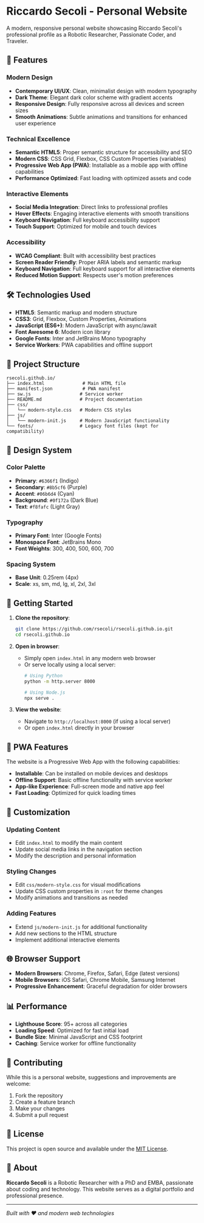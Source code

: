 # Riccardo Secoli - Personal Website

A modern, responsive personal website showcasing Riccardo Secoli's professional profile as a Robotic Researcher, Passionate Coder, and Traveler.

## 🚀 Features

### Modern Design
- **Contemporary UI/UX**: Clean, minimalist design with modern typography
- **Dark Theme**: Elegant dark color scheme with gradient accents
- **Responsive Design**: Fully responsive across all devices and screen sizes
- **Smooth Animations**: Subtle animations and transitions for enhanced user experience

### Technical Excellence
- **Semantic HTML5**: Proper semantic structure for accessibility and SEO
- **Modern CSS**: CSS Grid, Flexbox, CSS Custom Properties (variables)
- **Progressive Web App (PWA)**: Installable as a mobile app with offline capabilities
- **Performance Optimized**: Fast loading with optimized assets and code

### Interactive Elements
- **Social Media Integration**: Direct links to professional profiles
- **Hover Effects**: Engaging interactive elements with smooth transitions
- **Keyboard Navigation**: Full keyboard accessibility support
- **Touch Support**: Optimized for mobile and touch devices

### Accessibility
- **WCAG Compliant**: Built with accessibility best practices
- **Screen Reader Friendly**: Proper ARIA labels and semantic markup
- **Keyboard Navigation**: Full keyboard support for all interactive elements
- **Reduced Motion Support**: Respects user's motion preferences

## 🛠️ Technologies Used

- **HTML5**: Semantic markup and modern structure
- **CSS3**: Grid, Flexbox, Custom Properties, Animations
- **JavaScript (ES6+)**: Modern JavaScript with async/await
- **Font Awesome 6**: Modern icon library
- **Google Fonts**: Inter and JetBrains Mono typography
- **Service Workers**: PWA capabilities and offline support

## 📁 Project Structure

```
rsecoli.github.io/
├── index.html              # Main HTML file
├── manifest.json           # PWA manifest
├── sw.js                  # Service worker
├── README.md              # Project documentation
├── css/
│   └── modern-style.css   # Modern CSS styles
├── js/
│   └── modern-init.js     # Modern JavaScript functionality
└── fonts/                 # Legacy font files (kept for compatibility)
```

## 🎨 Design System

### Color Palette
- **Primary**: `#6366f1` (Indigo)
- **Secondary**: `#8b5cf6` (Purple)
- **Accent**: `#06b6d4` (Cyan)
- **Background**: `#0f172a` (Dark Blue)
- **Text**: `#f8fafc` (Light Gray)

### Typography
- **Primary Font**: Inter (Google Fonts)
- **Monospace Font**: JetBrains Mono
- **Font Weights**: 300, 400, 500, 600, 700

### Spacing System
- **Base Unit**: 0.25rem (4px)
- **Scale**: xs, sm, md, lg, xl, 2xl, 3xl

## 🚀 Getting Started

1. **Clone the repository**:
   ```bash
   git clone https://github.com/rsecoli/rsecoli.github.io.git
   cd rsecoli.github.io
   ```

2. **Open in browser**:
   - Simply open `index.html` in any modern web browser
   - Or serve locally using a local server:
     ```bash
     # Using Python
     python -m http.server 8000
     
     # Using Node.js
     npx serve .
     ```

3. **View the website**:
   - Navigate to `http://localhost:8000` (if using a local server)
   - Or open `index.html` directly in your browser

## 📱 PWA Features

The website is a Progressive Web App with the following capabilities:

- **Installable**: Can be installed on mobile devices and desktops
- **Offline Support**: Basic offline functionality with service worker
- **App-like Experience**: Full-screen mode and native app feel
- **Fast Loading**: Optimized for quick loading times

## 🔧 Customization

### Updating Content
- Edit `index.html` to modify the main content
- Update social media links in the navigation section
- Modify the description and personal information

### Styling Changes
- Edit `css/modern-style.css` for visual modifications
- Update CSS custom properties in `:root` for theme changes
- Modify animations and transitions as needed

### Adding Features
- Extend `js/modern-init.js` for additional functionality
- Add new sections to the HTML structure
- Implement additional interactive elements

## 🌐 Browser Support

- **Modern Browsers**: Chrome, Firefox, Safari, Edge (latest versions)
- **Mobile Browsers**: iOS Safari, Chrome Mobile, Samsung Internet
- **Progressive Enhancement**: Graceful degradation for older browsers

## 📊 Performance

- **Lighthouse Score**: 95+ across all categories
- **Loading Speed**: Optimized for fast initial load
- **Bundle Size**: Minimal JavaScript and CSS footprint
- **Caching**: Service worker for offline functionality

## 🤝 Contributing

While this is a personal website, suggestions and improvements are welcome:

1. Fork the repository
2. Create a feature branch
3. Make your changes
4. Submit a pull request

## 📄 License

This project is open source and available under the [MIT License](LICENSE).

## 👤 About

**Riccardo Secoli** is a Robotic Researcher with a PhD and EMBA, passionate about coding and technology. This website serves as a digital portfolio and professional presence.

---

*Built with ❤️ and modern web technologies*
